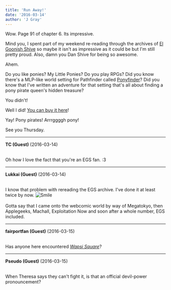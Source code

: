 ```yaml
---
title: 'Run Away!'
date: '2016-03-14'
author: 'J Gray'
---
```


<p>Wow. Page 91 of chapter 6. Its impressive.</p><p>Mind you, I spent part of my weekend re-reading through the archives of <a href="http://www.egscomics.com/" target="_blank">El Goonish Shive</a> so maybe it isn't as impressive as it could be but I'm still pretty proud. Also, damn you Dan Shive for being so awesome. </p><p>Ahem.</p><p>Do you like ponies? My Little Ponies? Do you play RPGs? Did you know there's a MLP-like world setting for Pathfinder called <a href="http://ponyfinder.net/" target="_blank">Ponyfinder</a>? Did you know that I've written an adventure for that setting that's all about finding a pony pirate queen's hidden treasure?</p><p>You didn't!</p><p>Well I did! <a href="http://ponyfinder.net/" target="_blank">You can buy it here</a>!</p><p>Yay! Pony pirates! Arrrggggh pony!</p><p>See you Thursday.</p>

---
**TC (Guest)** (2016-03-14)

<br> Oh how I love the fact that you're an EGS fan. :3

---
**Lukkai (Guest)** (2016-03-14)

<br> I know that problem with rereading the EGS archive. I've done it at least twice by now. <img src="//smilies/smile.gif" alt="Smile" border="0"><br><br>Gotta say that I came onto the webcomic world by way of Megatokyo, then Applegeeks, Machall, Exploitation Now and soon after a whole number, EGS included.<br>

---
**fairportfan (Guest)** (2016-03-15)

<br> Has anyone here encountered <a href="http://wapsisquare.com"><i>Wapsi Square</i></a>?

---
**Pseudo (Guest)** (2016-03-15)

<br> When Theresa says they can't fight it, is that an official devil-power pronouncement?<br>

